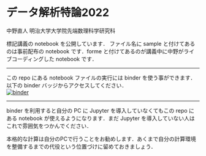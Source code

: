 # データ解析特論2022
中野直人 明治大学大学院先端数理科学研究科

標記講義の notebook を公開しています．
ファイル名に sample と付けてあるのは事前配布の notebook です．forme と付けてあるのが講義中に中野がライブコーディングした notebook です．


---
この repo にある notebook ファイルの実行には binder を使う事ができます．以下の binder バッジからアクセスしてください．  
[![binder](https://mybinder.org/badge_logo.svg)](https://mybinder.org/v2/gh/NTNKN/ADCA2022/master)

---
binder を利用すると自分の PC に Jupyter を導入していなくてもこの repo にある notebook が使えるようになります．まだ Jupyter を導入していない人はこれで雰囲気をつかんでください．

本格的な計算は自分のPCで行うことをお勧めします．あくまで自分の計算環境を整備するまでの代役という位置づけに留めておきましょう．
